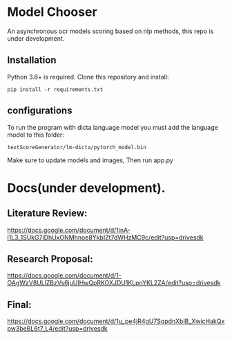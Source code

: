 # Model Chooser
An asynchronous ocr models scoring based on nlp methods,
this repo is under development.

## Installation 
Python 3.6+ is required. Clone this repository and install:
```
pip install -r requirements.txt
```

## configurations
To run the program with dicta language model you must add the language model to this folder:
```
textScoreGenerator/lm-dicta/pytorch_model.bin
```


Make sure to update models and images,
Then run app.py





# Docs(under development).

## Literature Review:
https://docs.google.com/document/d/1inA-l1L3_1SUkG7iDhUxONMhnoe8YkbIZt7dWHzMC9c/edit?usp=drivesdk

## Research Proposal:
https://docs.google.com/document/d/1-OAgWzV8ULlZBzVs6juUIHwQpRKOXJDU1KLpnYKL2ZA/edit?usp=drivesdk

## Final:
https://docs.google.com/document/d/1u_pe4jR4gU7SqpdnXblB_XwicHakQxpw3beBL6t7_L4/edit?usp=drivesdk
